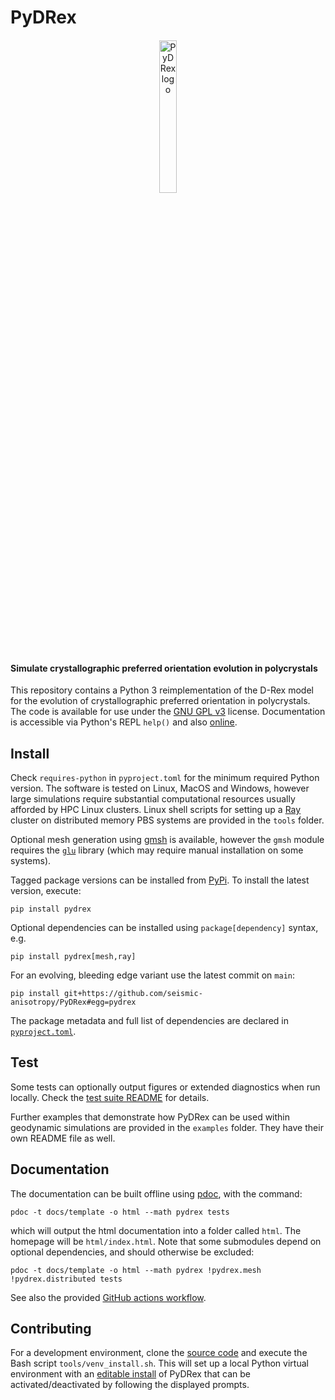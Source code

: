# PyDRex

<p align="center" style="margin:4%;">
    <img alt="PyDRex logo" src="https://raw.githubusercontent.com/seismic-anisotropy/PyDRex/main/docs/assets/pydrex.png" width="25%"/>
</p>

#### Simulate crystallographic preferred orientation evolution in polycrystals

This repository contains a Python 3 reimplementation of the D-Rex model
for the evolution of crystallographic preferred orientation in polycrystals.
The code is available for use under the [GNU GPL v3](LICENSE) license.
Documentation is accessible via Python's REPL `help()` and also [online](https://seismic-anisotropy.github.io/PyDRex/).

## Install

Check `requires-python` in `pyproject.toml` for the minimum required Python
version. The software is tested on Linux, MacOS and Windows, however large
simulations require substantial computational resources usually afforded by HPC
Linux clusters. Linux shell scripts for setting up a [Ray](https://www.ray.io/) cluster
on distributed memory PBS systems are provided in the `tools` folder.

Optional mesh generation using [gmsh](https://pypi.org/project/gmsh/) is available,
however the `gmsh` module requires the [`glu`](https://gitlab.freedesktop.org/mesa/glu) library
(which may require manual installation on some systems).

Tagged package versions can be installed from [PyPi](https://pypi.org/project/pydrex/).
To install the latest version, execute:

    pip install pydrex

Optional dependencies can be installed using `package[dependency]` syntax, e.g.

    pip install pydrex[mesh,ray]

For an evolving, bleeding edge variant use the latest commit on `main`:

    pip install git+https://github.com/seismic-anisotropy/PyDRex#egg=pydrex

The package metadata and full list of dependencies are declared in [`pyproject.toml`](pyproject.toml).

## Test

Some tests can optionally output figures or extended diagnostics when run locally.
Check the [test suite README](tests/README.md) for details.

Further examples that demonstrate how PyDRex can be used within geodynamic
simulations are provided in the `examples` folder.
They have their own README file as well.

## Documentation

The documentation can be built offline using [pdoc](https://github.com/mitmproxy/pdoc),
with the command:

    pdoc -t docs/template -o html --math pydrex tests

which will output the html documentation into a folder called `html`.
The homepage will be `html/index.html`.
Note that some submodules depend on optional dependencies,
and should otherwise be excluded:

    pdoc -t docs/template -o html --math pydrex !pydrex.mesh !pydrex.distributed tests

See also the provided [GitHub actions workflow](.github/workflows/docs.yml).

## Contributing

For a development environment, clone the [source code](https://github.com/seismic-anisotropy/PyDRex)
and execute the Bash script `tools/venv_install.sh`.
This will set up a local Python virtual environment with an [editable install](https://setuptools.pypa.io/en/latest/userguide/development_mode.html)
of PyDRex that can be activated/deactivated by following the displayed prompts.
